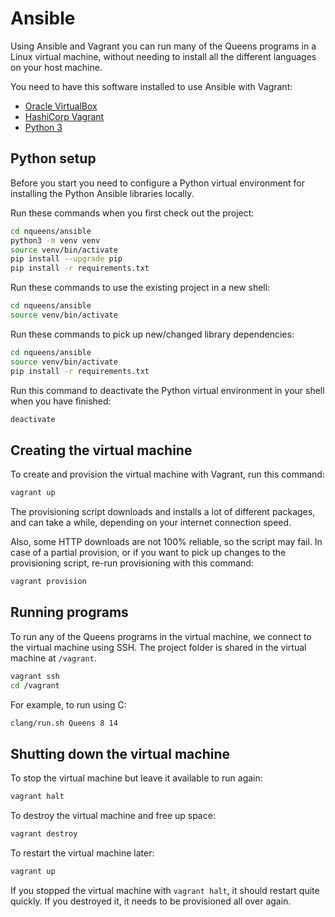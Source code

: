 # Ansible

Using Ansible and Vagrant you can run many of the Queens programs in a Linux virtual machine, without needing to install all the different languages on your host machine.

You need to have this software installed to use Ansible with Vagrant:

* [Oracle VirtualBox](https://www.virtualbox.org/)
* [HashiCorp Vagrant](https://www.vagrantup.com/)
* [Python 3](https://www.python.org/)

## Python setup

Before you start you need to configure a Python virtual environment for installing the Python Ansible libraries locally.

Run these commands when you first check out the project:

``` bash
cd nqueens/ansible
python3 -m venv venv
source venv/bin/activate
pip install --upgrade pip
pip install -r requirements.txt
```

Run these commands to use the existing project in a new shell:

``` bash
cd nqueens/ansible
source venv/bin/activate
```

Run these commands to pick up new/changed library dependencies:

``` bash
cd nqueens/ansible
source venv/bin/activate
pip install -r requirements.txt
```

Run this command to deactivate the Python virtual environment in your shell when you have finished:

``` bash
deactivate
```

## Creating the virtual machine

To create and provision the virtual machine with Vagrant, run this command:

``` bash
vagrant up
```

The provisioning script downloads and installs a lot of different packages, and can take a while, depending on your internet connection speed.

Also, some HTTP downloads are not 100% reliable, so the script may fail. In case of a partial provision, or if you want to pick up changes to the provisioning script, re-run provisioning with this command:

``` bash
vagrant provision
```

## Running programs

To run any of the Queens programs in the virtual machine, we connect to the virtual machine using SSH. The project folder is shared in the virtual machine at `/vagrant`.

``` bash
vagrant ssh
cd /vagrant
```

For example, to run using C:

``` bash
clang/run.sh Queens 8 14
```

## Shutting down the virtual machine

To stop the virtual machine but leave it available to run again:

``` bash
vagrant halt
```

To destroy the virtual machine and free up space:

``` bash
vagrant destroy
```

To restart the virtual machine later:

``` bash
vagrant up
```

If you stopped the virtual machine with `vagrant halt`, it should restart quite quickly. If you destroyed it, it needs to be provisioned all over again.
